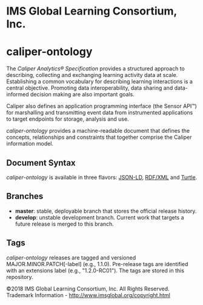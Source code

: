 # IMS Global Learning Consortium, Inc.

# caliper-ontology
The *Caliper Analytics&reg; Specification* provides a structured approach to describing, collecting and exchanging learning activity data at scale.  Establishing a common vocabulary for describing learning interactions is a central objective.  Promoting data interoperability, data sharing and data-informed decision making are also important goals.

Caliper also defines an application programming interface (the Sensor API&trade;) for marshalling and transmitting event data from instrumented applications to target endpoints for storage, analysis and use.

*caliper-ontology* provides a machine-readable document that defines the concepts, relationships and constraints that together comprise the Caliper information model.

## Document Syntax
*caliper-ontology* is available in three flavors: [JSON-LD](./caliper-jsonld.owl), [RDF/XML](./caliper-rdfxml.owl) and [Turtle](./caliper-turtle.owl).

## Branches
* __master__: stable, deployable branch that stores the official release history.  
* __develop__: unstable development branch.  Current work that targets a future release is merged to this branch.

## Tags
*caliper-ontology* releases are tagged and versioned MAJOR.MINOR.PATCH\[-label\] (e.g., 1.1.0).  Pre-release tags are identified with an extensions label (e.g., "1.2.0-RC01").  The tags are stored in this repository.

©2018 IMS Global Learning Consortium, Inc. All Rights Reserved.
Trademark Information - http://www.imsglobal.org/copyright.html